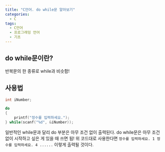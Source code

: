 ```yaml
---
title: "C언어. do while문 알아보기"
categories:
  - C
tags:
  - C언어
  - 프로그래밍 언어
  - 기초
---
```


## do while문이란?

반복문의 한 종류로 while과 비슷함!

## 사용법

```c
int iNumber;

do 
{
	printf("정수를 입력하세요.");
} while(scanf("%d", &iNumber));
```

일반적인 while문과 달리 do 부분은 아무 조건 없이 출력된다. do while문은 아무 조건 없이 시작하고 싶은 게 있을 때 쓰면 됨! 위 코드대로 사용한다면 `정수를 입력하세요. 1 정수를 입력하세요. 4 ......` 이렇게 출력될 것이다.